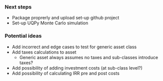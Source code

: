 ### Next steps

- Package proprerly and upload set-up github project
- Set-up UQPy Monte Carlo simulation

### Potential ideas

- Add incorrect and edge cases to test for generic asset class
- Add taxes calculations to asset
	- Generic asset always assumes no taxes and sub-classes introduce taxes?
- Add possibility of adding investment costs (at sub-class level?)
- Add possibility of calculating IRR pre and post costs 
